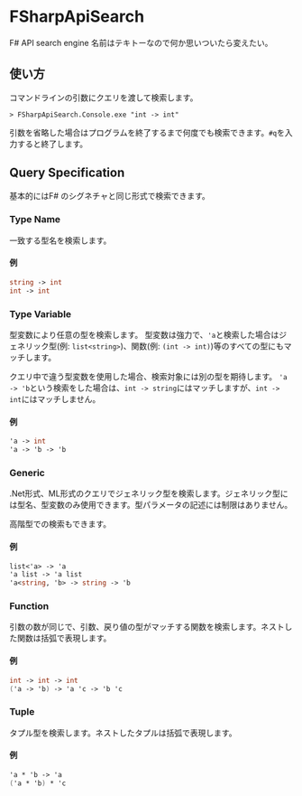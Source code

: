 # FSharpApiSearch
F# API search engine 名前はテキトーなので何か思いついたら変えたい。

## 使い方
コマンドラインの引数にクエリを渡して検索します。
```
> FSharpApiSearch.Console.exe "int -> int"
```

引数を省略した場合はプログラムを終了するまで何度でも検索できます。`#q`を入力すると終了します。

## Query Specification
基本的にはF# のシグネチャと同じ形式で検索できます。

### Type Name
一致する型名を検索します。
#### 例
```fsharp
string -> int
int -> int
```
### Type Variable
型変数により任意の型を検索します。
型変数は強力で、`'a`と検索した場合はジェネリック型(例: `list<string>`)、関数(例: `(int -> int)`)等のすべての型にもマッチします。

クエリ中で違う型変数を使用した場合、検索対象には別の型を期待します。
`'a -> 'b`という検索をした場合は、`int -> string`にはマッチしますが、`int -> int`にはマッチしません。
#### 例
```fsharp
'a -> int
'a -> 'b -> 'b
```
### Generic
.Net形式、ML形式のクエリでジェネリック型を検索します。ジェネリック型には型名、型変数のみ使用できます。型パラメータの記述には制限はありません。

高階型での検索もできます。
#### 例
```fsharp
list<'a> -> 'a
'a list -> 'a list
'a<string, 'b> -> string -> 'b
```
### Function
引数の数が同じで、引数、戻り値の型がマッチする関数を検索します。ネストした関数は括弧で表現します。
#### 例
```fsharp
int -> int -> int
('a -> 'b) -> 'a 'c -> 'b 'c
```
### Tuple
タプル型を検索します。ネストしたタプルは括弧で表現します。
#### 例
```fsharp
'a * 'b -> 'a
('a * 'b) * 'c
```
